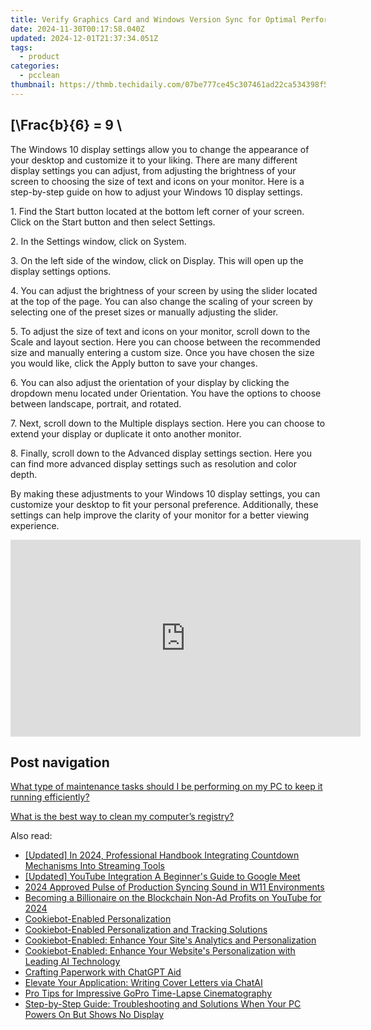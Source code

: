```yaml
---
title: Verify Graphics Card and Windows Version Sync for Optimal Performance
date: 2024-11-30T00:17:58.040Z
updated: 2024-12-01T21:37:34.051Z
tags:
  - product
categories:
  - pcclean
thumbnail: https://thmb.techidaily.com/07be777ce45c307461ad22ca534398f5c53e5285da087031d4c184f1389088d2.jpg
---
```


## \[\Frac{b}{6} = 9 \

The Windows 10 display settings allow you to change the appearance of your desktop and customize it to your liking. There are many different display settings you can adjust, from adjusting the brightness of your screen to choosing the size of text and icons on your monitor. Here is a step-by-step guide on how to adjust your Windows 10 display settings. 

1\. Find the Start button located at the bottom left corner of your screen. Click on the Start button and then select Settings.

2\. In the Settings window, click on System.

3\. On the left side of the window, click on Display. This will open up the display settings options. 

4\. You can adjust the brightness of your screen by using the slider located at the top of the page. You can also change the scaling of your screen by selecting one of the preset sizes or manually adjusting the slider.

5\. To adjust the size of text and icons on your monitor, scroll down to the Scale and layout section. Here you can choose between the recommended size and manually entering a custom size. Once you have chosen the size you would like, click the Apply button to save your changes.

6\. You can also adjust the orientation of your display by clicking the dropdown menu located under Orientation. You have the options to choose between landscape, portrait, and rotated.

7\. Next, scroll down to the Multiple displays section. Here you can choose to extend your display or duplicate it onto another monitor.

8\. Finally, scroll down to the Advanced display settings section. Here you can find more advanced display settings such as resolution and color depth. 

By making these adjustments to your Windows 10 display settings, you can customize your desktop to fit your personal preference. Additionally, these settings can help improve the clarity of your monitor for a better viewing experience.

<!-- affiliate ads begin -->
<iframe width="560" height="315" src="https://www.youtube.com/embed/kiW7sLvL65k?si=IHSeRFsYCrfqpn2o" title="YouTube video player" frameborder="0" allow="accelerometer; autoplay; clipboard-write; encrypted-media; gyroscope; picture-in-picture; web-share" referrerpolicy="strict-origin-when-cross-origin" allowfullscreen></iframe>
<!-- affiliate ads end -->

## Post navigation

[What type of maintenance tasks should I be performing on my PC to keep it running efficiently?](https://tools.techidaily.com/pcclean/products/)

[What is the best way to clean my computer’s registry?](https://tools.techidaily.com/pcclean/products/)

<ins class="adsbygoogle"
     style="display:block"
     data-ad-format="autorelaxed"
     data-ad-client="ca-pub-7571918770474297"
     data-ad-slot="1223367746"></ins>

<ins class="adsbygoogle"
     style="display:block"
     data-ad-client="ca-pub-7571918770474297"
     data-ad-slot="8358498916"
     data-ad-format="auto"
     data-full-width-responsive="true"></ins>

<span class="atpl-alsoreadstyle">Also read:</span>
<div><ul>
<li><a href="https://screen-mirroring-recording.techidaily.com/updated-in-2024-professional-handbook-integrating-countdown-mechanisms-into-streaming-tools/"><u>[Updated] In 2024, Professional Handbook Integrating Countdown Mechanisms Into Streaming Tools</u></a></li>
<li><a href="https://facebook-video-footage.techidaily.com/updated-youtube-integration-a-beginners-guide-to-google-meet/"><u>[Updated] YouTube Integration A Beginner's Guide to Google Meet</u></a></li>
<li><a href="https://extra-approaches.techidaily.com/2024-approved-pulse-of-production-syncing-sound-in-w11-environments/"><u>2024 Approved Pulse of Production Syncing Sound in W11 Environments</u></a></li>
<li><a href="https://youtube-sure.techidaily.com/ing-a-billionaire-on-the-blockchain-non-ad-profits-on-youtube-for-2024/"><u>Becoming a Billionaire on the Blockchain Non-Ad Profits on YouTube for 2024</u></a></li>
<li><a href="https://discover-best.techidaily.com/cookiebot-enabled-personalization/"><u>Cookiebot-Enabled Personalization</u></a></li>
<li><a href="https://discover-best.techidaily.com/cookiebot-enabled-personalization-and-tracking-solutions/"><u>Cookiebot-Enabled Personalization and Tracking Solutions</u></a></li>
<li><a href="https://discover-best.techidaily.com/cookiebot-enabled-enhance-your-sites-analytics-and-personalization/"><u>Cookiebot-Enabled: Enhance Your Site's Analytics and Personalization</u></a></li>
<li><a href="https://discover-best.techidaily.com/cookiebot-enabled-enhance-your-websites-personalization-with-leading-ai-technology/"><u>Cookiebot-Enabled: Enhance Your Website's Personalization with Leading AI Technology</u></a></li>
<li><a href="https://tech-savvy.techidaily.com/crafting-paperwork-with-chatgpt-aid/"><u>Crafting Paperwork with ChatGPT Aid</u></a></li>
<li><a href="https://tech-savvy.techidaily.com/elevate-your-application-writing-cover-letters-via-chatai/"><u>Elevate Your Application: Writing Cover Letters via ChatAI</u></a></li>
<li><a href="https://fox-access.techidaily.com/pro-tips-for-impressive-gopro-time-lapse-cinematography/"><u>Pro Tips for Impressive GoPro Time-Lapse Cinematography</u></a></li>
<li><a href="https://technical-tips.techidaily.com/step-by-step-guide-troubleshooting-and-solutions-when-your-pc-powers-on-but-shows-no-display/"><u>Step-by-Step Guide: Troubleshooting and Solutions When Your PC Powers On But Shows No Display</u></a></li>
</ul></div>

